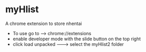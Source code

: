 # myHlist
A chrome extension to store nhentai 


- To use go to --> chrome://extensions
- enable developer mode with the slide button on the top right
- click load unpacked ---> select the myHlist2 folder
